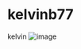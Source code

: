 # kelvinb77
kelvin
![image](https://user-images.githubusercontent.com/125272957/218464348-01d8aa5c-a5a3-4df7-a9d0-cd7df1987617.png)
